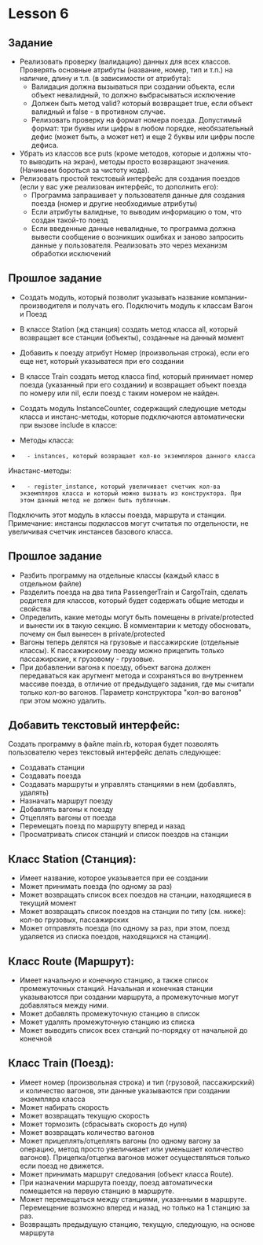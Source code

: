 # Lesson 6

## Задание

* Реализовать проверку (валидацию) данных для всех классов. Проверять основные атрибуты (название, номер, тип и т.п.) на наличие, длину и т.п. (в зависимости от атрибута):
  - Валидация должна вызываться при создании объекта, если объект невалидный, то должно выбрасываться исключение
  - Должен быть метод valid? который возвращает true, если объект валидный и false - в противном случае.
  - Релизовать проверку на формат номера поезда. Допустимый формат: три буквы или цифры в любом порядке, необязательный дефис (может быть, а может нет) и еще 2 буквы или цифры после дефиса.
* Убрать из классов все puts (кроме методов, которые и должны что-то выводить на экран), методы просто возвращают значения. (Начинаем бороться за чистоту кода).
* Релизовать простой текстовый интерфейс для создания поездов (если у вас уже реализован интерфейс, то дополнить его):
  - Программа запрашивает у пользователя данные для создания поезда (номер и другие необходимые атрибуты)
  - Если атрибуты валидные, то выводим информацию о том, что создан такой-то поезд
  - Если введенные данные невалидные, то программа должна вывести сообщение о возникших ошибках и заново запросить данные у пользователя. Реализовать это через механизм обработки исключений

## Прошлое задание

* Создать модуль, который позволит указывать название компании-производителя и получать его. Подключить модуль к классам Вагон и Поезд
* В классе Station (жд станция) создать метод класса all, который возвращает все станции (объекты), созданные на данный момент
* Добавить к поезду атрибут Номер (произвольная строка), если его еще нет, который указыватеся при его создании
* В классе Train создать метод класса find, который принимает номер поезда (указанный при его создании) и возвращает объект поезда по номеру или nil, если поезд с таким номером не найден.

* Создать модуль InstanceCounter, содержащий следующие методы класса и инстанс-методы, которые подключаются автоматически при вызове include в классе:
* Методы класса:
*       - instances, который возвращает кол-во экземпляров данного класса
Инастанс-методы:
*       - register_instance, который увеличивает счетчик кол-ва экземпляров класса и который можно вызвать из конструктора. При этом данный метод не должен быть публичным.
Подключить этот модуль в классы поезда, маршрута и станции.
Примечание: инстансы подклассов могут считатья по отдельности, не увеличивая счетчик инстансев базового класса.


## Прошлое задание

* Разбить программу на отдельные классы (каждый класс в отдельном файле)
* Разделить поезда на два типа PassengerTrain и CargoTrain, сделать родителя для классов, который будет содержать общие методы и свойства
* Определить, какие методы могут быть помещены в private/protected и вынести их в такую секцию. В комментарии к методу обосновать, почему он был вынесен в private/protected
* Вагоны теперь делятся на грузовые и пассажирские (отдельные классы). К пассажирскому поезду можно прицепить только пассажирские, к грузовому - грузовые.
* При добавлении вагона к поезду, объект вагона должен передаваться как аругмент метода и сохраняться во внутреннем массиве поезда, в отличие от предыдущего задания, где мы считали только кол-во вагонов. Параметр конструктора "кол-во вагонов" при этом можно удалить.

## Добавить текстовый интерфейс:

Создать программу в файле main.rb, которая будет позволять пользователю через текстовый интерфейс делать следующее:
* Создавать станции
* Создавать поезда
* Создавать маршруты и управлять станциями в нем (добавлять, удалять)
* Назначать маршрут поезду
* Добавлять вагоны к поезду
* Отцеплять вагоны от поезда
* Перемещать поезд по маршруту вперед и назад
* Просматривать список станций и список поездов на станции


## Класс Station (Станция):
* Имеет название, которое указывается при ее создании
* Может принимать поезда (по одному за раз)
* Может возвращать список всех поездов на станции, находящиеся в текущий момент
* Может возвращать список поездов на станции по типу (см. ниже): кол-во грузовых, пассажирских
* Может отправлять поезда (по одному за раз, при этом, поезд удаляется из списка поездов, находящихся на станции).

## Класс Route (Маршрут):
* Имеет начальную и конечную станцию, а также список промежуточных станций. Начальная и конечная станции указываютсся при создании маршрута, а промежуточные могут добавляться между ними.
* Может добавлять промежуточную станцию в список
* Может удалять промежуточную станцию из списка
* Может выводить список всех станций по-порядку от начальной до конечной

## Класс Train (Поезд):
* Имеет номер (произвольная строка) и тип (грузовой, пассажирский) и количество вагонов, эти данные указываются при создании экземпляра класса
* Может набирать скорость
* Может возвращать текущую скорость
* Может тормозить (сбрасывать скорость до нуля)
* Может возвращать количество вагонов
* Может прицеплять/отцеплять вагоны (по одному вагону за операцию, метод просто увеличивает или уменьшает количество вагонов). Прицепка/отцепка вагонов может осуществляться только если поезд не движется.
* Может принимать маршрут следования (объект класса Route).
* При назначении маршрута поезду, поезд автоматически помещается на первую станцию в маршруте.
* Может перемещаться между станциями, указанными в маршруте. Перемещение возможно вперед и назад, но только на 1 станцию за раз.
* Возвращать предыдущую станцию, текущую, следующую, на основе маршрута
